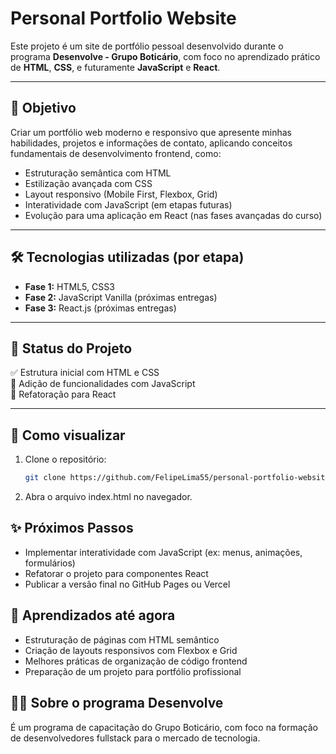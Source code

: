# Personal Portfolio Website

Este projeto é um site de portfólio pessoal desenvolvido durante o programa **Desenvolve - Grupo Boticário**, com foco no aprendizado prático de **HTML**, **CSS**, e futuramente **JavaScript** e **React**.

---

## 📌 Objetivo

Criar um portfólio web moderno e responsivo que apresente minhas habilidades, projetos e informações de contato, aplicando conceitos fundamentais de desenvolvimento frontend, como:

- Estruturação semântica com HTML
- Estilização avançada com CSS
- Layout responsivo (Mobile First, Flexbox, Grid)
- Interatividade com JavaScript (em etapas futuras)
- Evolução para uma aplicação em React (nas fases avançadas do curso)

---

## 🛠️ Tecnologias utilizadas (por etapa)

- **Fase 1:** HTML5, CSS3
- **Fase 2:** JavaScript Vanilla (próximas entregas)
- **Fase 3:** React.js (próximas entregas)

---

## 📅 Status do Projeto

✅ Estrutura inicial com HTML e CSS  
🔲 Adição de funcionalidades com JavaScript  
🔲 Refatoração para React  

---

## 🚀 Como visualizar

1. Clone o repositório:
   ```bash
   git clone https://github.com/FelipeLima55/personal-portfolio-website.git
2. Abra o arquivo index.html no navegador.

## ✨ Próximos Passos
- Implementar interatividade com JavaScript (ex: menus, animações, formulários)
- Refatorar o projeto para componentes React
- Publicar a versão final no GitHub Pages ou Vercel

## 📖 Aprendizados até agora
- Estruturação de páginas com HTML semântico
- Criação de layouts responsivos com Flexbox e Grid
- Melhores práticas de organização de código frontend
- Preparação de um projeto para portfólio profissional

## 👨‍💻 Sobre o programa Desenvolve
É um programa de capacitação do Grupo Boticário, com foco na formação de desenvolvedores fullstack para o mercado de tecnologia.

